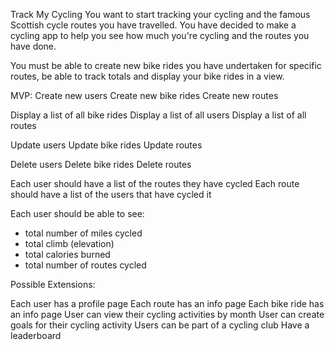 Track My Cycling
You want to start tracking your cycling and the famous Scottish cycle routes you have travelled. You have decided to make a cycling app to help you see how much you're cycling and the routes you have done.

You must be able to create new bike rides you have undertaken for specific routes, be able to track totals and display your bike rides in a view.   


MVP:
Create new users
Create new bike rides
Create new routes

Display a list of all bike rides
Display a list of all users
Display a list of all routes

Update users
Update bike rides
Update routes

Delete users
Delete bike rides
Delete routes

Each user should have a list of the routes they have cycled
Each route should have a list of the users that have cycled it

Each user should be able to see:
- total number of miles cycled
- total climb (elevation)
- total calories burned
- total number of routes cycled


Possible Extensions:

Each user has a profile page
Each route has an info page
Each bike ride has an info page
User can view their cycling activities by month
User can create goals for their cycling activity
Users can be part of a cycling club
Have a leaderboard
